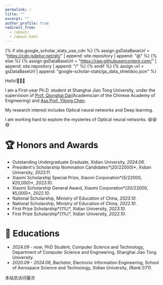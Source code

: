 ```yaml
---
permalink: /
title: ""
excerpt: ""
author_profile: true
redirect_from: 
  - /about/
  - /about.html
---
```


{% if site.google_scholar_stats_use_cdn %}
{% assign gsDataBaseUrl = "https://cdn.jsdelivr.net/gh/" | append: site.repository | append: "@" %}
{% else %}
{% assign gsDataBaseUrl = "https://raw.githubusercontent.com/" | append: site.repository | append: "/" %}
{% endif %}
{% assign url = gsDataBaseUrl | append: "google-scholar-stats/gs_data_shieldsio.json" %}

<span class='anchor' id='about-me'></span>

Hello!👋👋👋

I am a First-year Ph.D. student at Shanghai Jiao Tong University, under the supervision of [Prof. Qionghai Dai](https://media.au.tsinghua.edu.cn/cn/info/1009/1112.htm)(Academician of the Chinese Academy of Engineering) and [Ass.Prof. Yitong Chen](https://ee.sjtu.edu.cn/FacultyDetail.aspx?id=236&infoid=66&flag=66).

My research interest includes Optical neural networks and Deep learning. 

I am working hard to explore the mysteries of Optical neural networks. 😄😄😄


# 🏆 Honors and Awards

- Outstanding Undergraduate Graduate, Xidian University, *2024.06*.
- President's Scholarship Nomination Candidates*(20/22000)*, Xidian University, *2023.11*.
- Xiaomi Scholarship Special Prize, Xiaomi Corporation*(5/22000,&yen;20,000)*, *2023.10*.
- Xiaomi Scholarship General Award, Xiaomi Corporation*(20/22000,&yen;5,000)*, *2022.10*.
- National Scholarship, Ministry of Education of China, *2023.10*.
- National Scholarship, Ministry of Education of China, *2022.10*.
- First Prize Scholarship*(1%)*, Xidian University, *2023.10*.
- First Prize Scholarship*(1%)*, Xidian University, *2022.10*.

# 📖 Educations
- *2024.09 - now*, PhD Student, Computer Science and Technology, Department of Computer Science and Engineering, Shanghai Jiao Tong University. 
- *2020.09 - 2024.06*, Bachelor, Electronic Information Engineering, School of Aerospace Science and Technology, Xidian University, *(Rank:1/71)*.


<script async src="//busuanzi.ibruce.info/busuanzi/2.3/busuanzi.pure.mini.js"></script>
<span id="busuanzi_container_site_pv">本站总访问量<span id="busuanzi_value_site_pv"></span>次</span>
